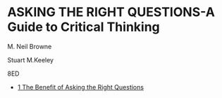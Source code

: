# ASKING THE RIGHT QUESTIONS-A Guide to Critical Thinking

M. Neil Browne

Stuart M.Keeley

8ED

- [1 The Benefit of Asking the Right Questions](chapter1.md)
